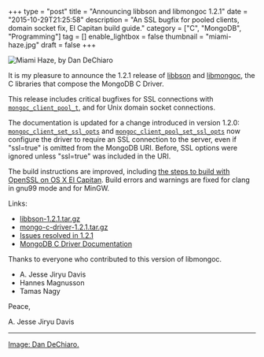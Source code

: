 +++
type = "post"
title = "Announcing libbson and libmongoc 1.2.1"
date = "2015-10-29T21:25:58"
description = "An SSL bugfix for pooled clients, domain socket fix, El Capitan build guide."
category = ["C", "MongoDB", "Programming"]
tag = []
enable_lightbox = false
thumbnail = "miami-haze.jpg"
draft = false
+++

<p><img style="display:block; margin-left:auto; margin-right:auto;" src="miami-haze.jpg" alt="Miami Haze, by Dan DeChiaro" title="Miami Haze, by Dan DeChiaro" /></p>
<p>It is my pleasure to announce the 1.2.1 release of <a href="http://mongoc.org/libbson/current/">libbson</a> and <a href="http://mongoc.org/libmongoc/current/">libmongoc</a>, the C libraries that compose the MongoDB C Driver.</p>
<p>This release includes critical bugfixes for SSL connections with
<a href="http://mongoc.org/libmongoc/current/mongoc_client_pool_t.html"><code>mongoc_client_pool_t</code></a>, and for Unix domain socket connections.</p>
<p>The documentation is updated for a change introduced in version 1.2.0:
<a href="http://mongoc.org/libmongoc/current/mongoc_client_set_ssl_opts.html"><code>mongoc_client_set_ssl_opts</code></a> and <a href="http://mongoc.org/libmongoc/current/mongoc_client_pool_set_ssl_opts.html"><code>mongoc_client_pool_set_ssl_opts</code></a> now configure
the driver to require an SSL connection to the server, even if "ssl=true" is
omitted from the MongoDB URI. Before, SSL options were ignored unless
"ssl=true" was included in the URI.</p>
<p>The build instructions are improved, including <a href="http://mongoc.org/libmongoc/current/installing.html#installing-osx">the steps to build with OpenSSL
on OS X El Capitan</a>. Build errors and warnings are fixed for clang in gnu99
mode and for MinGW.</p>
<p>Links:</p>
<ul>
<li><a href="https://github.com/mongodb/libbson/releases/download/1.2.1/libbson-1.2.1.tar.gz">libbson-1.2.1.tar.gz</a></li>
<li><a href="https://github.com/mongodb/mongo-c-driver/releases/download/1.2.1/mongo-c-driver-1.2.1.tar.gz">mongo-c-driver-1.2.1.tar.gz</a></li>
<li><a href="https://jira.mongodb.org/issues/?jql=fixVersion%20%3D%201.2.1%20AND%20project%20%3D%20CDRIVER">Issues resolved in 1.2.1</a></li>
<li><a href="http://mongoc.org/">MongoDB C Driver Documentation</a></li>
</ul>
<p>Thanks to everyone who contributed to this version of libmongoc.</p>
<ul>
<li>A. Jesse Jiryu Davis</li>
<li>Hannes Magnusson</li>
<li>Tamas Nagy</li>
</ul>
<p>Peace,</p>
<p>A. Jesse Jiryu Davis</p>
<hr />
<p><span style="color:gray"><a href="https://www.flickr.com/photos/dandechiaro/4197904546">Image: Dan DeChiaro.</a></span></p>
